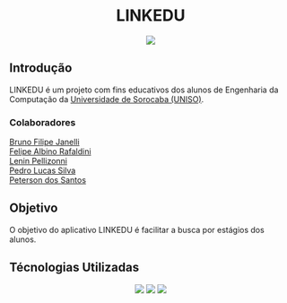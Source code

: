 
<h1 align="center"> LINKEDU </h1>

<p align="center">
    <img src="https://img.shields.io/badge/status-Em%20Desenvolvimento-red" />
</p>

## Introdução

LINKEDU é um projeto com fins educativos dos alunos de Engenharia da Computação da [Universidade de Sorocaba (UNISO)](https://uniso.br).

### Colaboradores
[Bruno Filipe Janelli](https://github.com)
<br>
[Felipe Albino Rafaldini](https://github.com/feliperafaldini)
<br>
[Lenin Pellizonni](https://github.com/LMP216)
<br>
[Pedro Lucas Silva](https://github.com)
<br>
[Peterson dos Santos](https://github.com)

## Objetivo

O objetivo do aplicativo LINKEDU é facilitar a busca por estágios dos alunos.

## Técnologias Utilizadas
<p align="center">
    <a href="https://dart.dev/guides"><img src="https://img.shields.io/badge/Dart-ffffff?style=for-the-badge&logo=dart&logoColor=000000" /></a>
    <a href="https://docs.flutter.dev"><img src="https://img.shields.io/badge/Flutter-ffffff?style=for-the-badge&logo=flutter&logoColor=000000" /></a>
    <a href="https://firebase.google.com/docs?hl=pt"><img src="https://img.shields.io/badge/firebase-ffffff?style=for-the-badge&logo=firebase&logoColor=000000" /></a>
</p>
